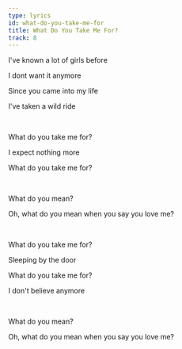 ```yaml
---
type: lyrics
id: what-do-you-take-me-for
title: What Do You Take Me For?
track: 8
---
```


I've known a lot of girls before

I dont want it anymore

Since you came into my life 

I've taken a wild ride

<br/>

What do you take me for?

I expect nothing more

What do you take me for?

<br/>

What do you mean?

Oh, what do you mean when you say you love me?

<br/>

What do you take me for?

Sleeping by the door

What do you take me for?

I don't believe anymore

<br/>

What do you mean?

Oh, what do you mean when you say you love me?



